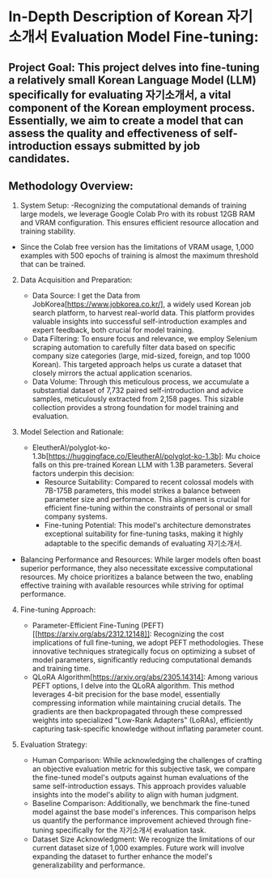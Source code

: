 # In-Depth Description of Korean 자기소개서 Evaluation Model Fine-tuning:

## Project Goal: This project delves into fine-tuning a relatively small Korean Language Model (LLM) specifically for evaluating 자기소개서, a vital component of the Korean employment process. Essentially, we aim to create a model that can assess the quality and effectiveness of self-introduction essays submitted by job candidates.

## Methodology Overview:
  1. System Setup:
     -Recognizing the computational demands of training large models, we leverage Google Colab Pro with its robust 12GB RAM and VRAM configuration. This ensures efficient resource allocation and training stability.
   - Since the Colab free version has the limitations of VRAM usage, 1,000 examples with 500 epochs of training is almost the maximum threshold that can be trained.
     
2. Data Acquisition and Preparation:
   - Data Source: I get the Data from JobKorea[https://www.jobkorea.co.kr/], a widely used Korean job search platform, to harvest real-world data. This platform provides valuable insights into successful self-introduction examples and expert feedback, both crucial for model training.
   - Data Filtering: To ensure focus and relevance, we employ Selenium scraping automation to carefully filter data based on specific company size categories (large, mid-sized, foreign, and top 1000 Korean). This targeted approach helps us curate a dataset that closely mirrors the actual application scenarios.
   - Data Volume: Through this meticulous process, we accumulate a substantial dataset of 7,732 paired self-introduction and advice samples, meticulously extracted from 2,158 pages. This sizable collection provides a strong foundation for model training and evaluation.
     
3. Model Selection and Rationale:
   - EleutherAI/polyglot-ko-1.3b[https://huggingface.co/EleutherAI/polyglot-ko-1.3b]: Mu choice falls on this pre-trained Korean LLM with 1.3B parameters. Several factors underpin this decision:
      - Resource Suitability: Compared to recent colossal models with 7B-175B parameters, this model strikes a balance between parameter size and performance. This alignment is crucial for efficient fine-tuning within the constraints of personal or small company systems.
      - Fine-tuning Potential: This model's architecture demonstrates exceptional suitability for fine-tuning tasks, making it highly adaptable to the specific demands of evaluating 자기소개서.
- Balancing Performance and Resources: While larger models often boast superior performance, they also necessitate excessive computational resources. My choice prioritizes a balance between the two, enabling effective training with available resources while striving for optimal performance.
  
4. Fine-tuning Approach:
   - Parameter-Efficient Fine-Tuning (PEFT)[[https://arxiv.org/abs/2312.12148]]: Recognizing the cost implications of full fine-tuning, we adopt PEFT methodologies. These innovative techniques strategically focus on optimizing a subset of model parameters, significantly reducing computational demands and training time.
   - QLoRA Algorithm[https://arxiv.org/abs/2305.14314]: Among various PEFT options, I delve into the QLoRA algorithm. This method leverages 4-bit precision for the base model, essentially compressing information while maintaining crucial details. The gradients are then backpropagated through these compressed weights into specialized "Low-Rank Adapters" (LoRAs), efficiently capturing task-specific knowledge without inflating parameter count.

5. Evaluation Strategy:
   - Human Comparison: While acknowledging the challenges of crafting an objective evaluation metric for this subjective task, we compare the fine-tuned model's outputs against human evaluations of the same self-introduction essays. This approach provides valuable insights into the model's ability to align with human judgment.
   - Baseline Comparison: Additionally, we benchmark the fine-tuned model against the base model's inferences. This comparison helps us quantify the performance improvement achieved through fine-tuning specifically for the 자기소개서 evaluation task.
   - Dataset Size Acknowledgment: We recognize the limitations of our current dataset size of 1,000 examples. Future work will involve expanding the dataset to further enhance the model's generalizability and performance.
